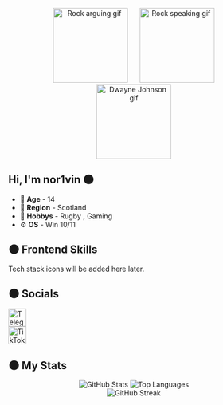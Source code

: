 <p align="center">
  <img src="https://media.tenor.com/7NYN21Z4ABwAAAAM/rock-arguing.gif" alt="Rock arguing gif" width="150" height="150" style="margin: 0 10px;" />
  <img src="https://media.tenor.com/5kAXHha0xCQAAAAM/rocky-rock.gif" alt="Rock speaking gif" width="150" height="150" style="margin: 0 10px;" />
  <img src="https://media.tenor.com/1V9b8Eg0nHUAAAAM/dwayne-johnson-the-rock.gif" alt="Dwayne Johnson gif" width="150" height="150" style="margin: 0 10px;" />
</p>



## Hi, I'm nor1vin 🌑
- 🎂 **Age** - 14 
- 🦄 **Region** - Scotland 
- 🏉 **Hobbys** - Rugby , Gaming
- ⚙️ **OS** - Win 10/11

  
## 🌑 Frontend Skills

<p align="left">
  <!--
  <img src="https://raw.githubusercontent.com/devicons/devicon/master/icons/nextjs/nextjs-original.svg" width="36" height="36" alt="NextJs" />
  <img src="https://cdn.jsdelivr.net/gh/devicons/devicon/icons/react/react-original.svg" width="36" height="36" alt="React" />
  <img src="https://cdn.jsdelivr.net/gh/devicons/devicon/icons/typescript/typescript-original.svg" width="36" height="36" alt="TypeScript" />
  <img src="https://mobx.js.org/assets/mobx.png" width="36" height="36" alt="MobX" />
  <img src="https://tailwindcss.com/_next/static/media/tailwindcss-mark.d52e9897.svg" width="36" height="36" alt="TailwindCSS" />
  -->
  Tech stack icons will be added here later.
</p>



## 🌑 Socials

<p align="left">
  <a href="https://t.me/yourusername" target="_blank" rel="noopener noreferrer" style="text-decoration:none">
    <img src="https://upload.wikimedia.org/wikipedia/commons/thumb/8/82/Telegram_logo.svg/512px-Telegram_logo.svg.png?20220101141644" width="36" height="36" alt="Telegram" style="display:block" />
  </a><a href="https://www.tiktok.com/@yourusername" target="_blank" rel="noopener noreferrer" style="text-decoration:none">
    <img src="https://upload.wikimedia.org/wikipedia/commons/thumb/a/a6/Tiktok_icon.svg/96px-Tiktok_icon.svg.png?20240827133148" width="36" height="36" alt="TikTok" style="display:block" />
  </a>
</p>




## 🌑 My Stats

<div align="center">
  <img src="https://github-readme-stats.vercel.app/api?username=nor1vin&show_icons=true&count_private=true&theme=monokai&hide_border=true&bg_color=00000000" alt="GitHub Stats">
  <img src="https://github-readme-stats.vercel.app/api/top-langs/?username=nor1vin&layout=compact&langs_count=10&include_all_commits=true&hide_border=true&theme=monokai&bg_color=00000000" alt="Top Languages"><br>
  <img src="https://github-readme-streak-stats.herokuapp.com/?user=nor1vin&hide_border=true&theme=monokai&background=FFFFFF00" alt="GitHub Streak">
</div>


